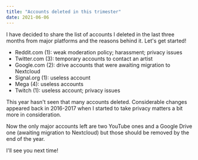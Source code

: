 ```yaml
---
title: "Accounts deleted in this trimester"
date: 2021-06-06
---
```


I have decided to share the list of accounts I deleted in the last three months from major platforms and the reasons behind it. Let's get started!

 - Reddit.com (1): weak moderation policy; harassment; privacy issues
 - Twitter.com (3): temporary accounts to contact an artist
 - Google.com (2): drive accounts that were awaiting migration to Nextcloud
 - Signal.org (1): useless account
 - Mega (4): useless accounts
 - Twitch (1): useless account; privacy issues

This year hasn't seen that many accounts deleted. Considerable changes appeared back in 2016-2017 when I started to take privacy matters a bit more in consideration.

Now the only major accounts left are two YouTube ones and a Google Drive one (awaiting migration to Nextcloud) but those should be removed by the end of the year.

I'll see you next time!
